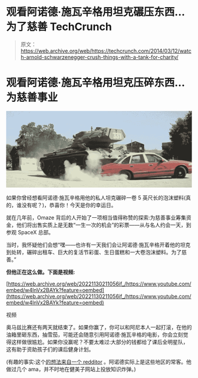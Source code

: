 # 观看阿诺德·施瓦辛格用坦克碾压东西...为了慈善 TechCrunch

> 原文：<https://web.archive.org/web/https://techcrunch.com/2014/03/12/watch-arnold-schwarzenegger-crush-things-with-a-tank-for-charity/>

# 观看阿诺德·施瓦辛格用坦克压碎东西…为慈善事业

![cab](img/6686a93b5ca4a24418ad7d0a3651eda2.png)

如果你曾经想看阿诺德·施瓦辛格用他的私人坦克碾碎一卷 5 英尺长的泡沫塑料(真的，谁没有呢？)，恭喜你！今天是你的幸运日。

就在几年前，Omaze 背后的人开始了一项相当值得称赞的探索:为慈善事业筹集资金，他们将出售实质上是无数“一生一次的机会”的彩票——从与名人约会一天，到参观 SpaceX 总部。

当时，我怀疑他们会想“嘿——也许有一天我们会让阿诺德·施瓦辛格开着他的坦克到处转，碾碎出租车、巨大的复活节彩蛋、生日蛋糕和一大卷泡沫塑料。为了慈善。”

**但他正在这么做。下面是视频:**

[https://web.archive.org/web/20221130211056if_/https://www.youtube.com/embed/w4lnVx2BAYk?feature=oembed](https://web.archive.org/web/20221130211056if_/https://www.youtube.com/embed/w4lnVx2BAYk?feature=oembed)

视频

奥马兹比赛还有两天就结束了。如果你赢了，你可以和阿尼本人一起打滚，在他的油箱里砸东西，抽雪茄，可能还会随意引用阿诺德·施瓦辛格的电影，你会立刻觉得这样做很尴尬。如果你没赢呢？不要太难过:大部分的钱都给了课后全明星队，这有助于资助孩子们的课后健身计划。

(有趣的事实:这个[的想法来自一个 redditor](https://web.archive.org/web/20221130211056/http://www.reddit.com/r/ArnoldSchwarzenegger/comments/1t7hmh/give_me_some_advice/) 。阿诺德实际上是这些地区的常客。他做过几个 ama，并不时地在健美子网站上投放知识炸弹。)